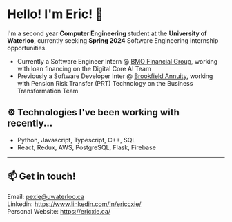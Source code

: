 # Hello! I'm Eric! 👋

I'm a second year **Computer Engineering** student at the **University of Waterloo**, currently seeking **Spring 2024** Software Engineering internship opportunities.

- Currently a Software Engineer Intern @ [BMO Financial Group](https://www.bmo.com/), working with loan financing on the Digital Core AI Team
- Previously a Software Developer Inter @ [Brookfield Annuity](https://www.brookfieldannuity.com/), working with Pension Risk Transfer (PRT) Technology on the Business Transformation Team

## ⚙️ Technologies I've been working with recently...

- Python, Javascript, Typescript, C++, SQL
- React, Redux, AWS, PostgreSQL, Flask, Firebase

---

## 📫 Get in touch!

Email: pexie@uwaterloo.ca \
Linkedin: https://www.linkedin.com/in/ericcxie/ \
Personal Website: https://ericxie.ca/
